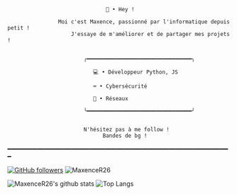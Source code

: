 							       🌴 • Hey !

					Moi c'est Maxence, passionné par l'informatique depuis petit !
					    J'essaye de m'améliorer et de partager mes projets ! 


							╭━━━━━━━━━━━━━━━━━━━━━━━━━━━━━━━━━╮

							   💻 • Développeur Python, JS

							   ⌨️ • Cybersécurité

							   📱 • Réseaux

							╰━━━━━━━━━━━━━━━━━━━━━━━━━━━━━━━━━╯


							N'hésitez pas à me follow !
							      Bandes de bg !

							
							
━━━━━━━━━━━━━━━━━━━━━━━━━━━━━━━━━━━━━━━━━━━━━━━━━━━━━━━━━━━━

[![GitHub followers](https://img.shields.io/github/followers/MaxenceR26?label=Follow&color=blueviolet&style=flat-square&logo=GitHub)](https://github.com/MaxenceR26/?tab=follow)
![MaxenceR26](https://komarev.com/ghpvc/?username=MaxenceR26&color=blueviolet&style=flat-square)

![MaxenceR26's github stats](https://github-readme-stats.vercel.app/api?username=MaxenceR26&show_icons=true&hide_border=true&theme=radical&cache_seconds=1800&include_all_commits=true&count_private=true&line_height=24px)
![Top Langs](https://github-readme-stats.vercel.app/api/top-langs/?username=MaxenceR26&layout=compact&theme=radical&cache_seconds=1800&langs_count=1000&hide_border=true)
